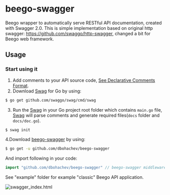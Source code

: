 # beego-swagger

Beego wrapper to automatically serve RESTful API documentation, created with Swagger 2.0.
This is simple implementation based on original http swagger: https://github.com/swaggo/http-swagger, 
changed a bit for Beego web framework.
## Usage

### Start using it
1. Add comments to your API source code, [See Declarative Comments Format](https://github.com/swaggo/swag#declarative-comments-format).
2. Download [Swag](https://github.com/swaggo/swag) for Go by using:

```sh
$ go get github.com/swaggo/swag/cmd/swag
```

3. Run the [Swag](https://github.com/swaggo/swag) in your Go project root folder which contains `main.go` file, [Swag](https://github.com/swaggo/swag) will parse comments and generate required files(`docs` folder and `docs/doc.go`).
```sh
$ swag init
```
4.Download [beego-swagger](https://github.com/dbohachev/beego-swagger) by using:
```sh
$ go get -u github.com/dbohachev/beego-swagger
```
And import following in your code:

```go
import "github.com/dbohachev/beego-swagger" // beego-swagger middleware
```

See "example" folder for example "classic" Beego API application.

![swagger_index.html](https://user-images.githubusercontent.com/51129427/73311427-0ef42980-422f-11ea-8c85-32dd301c39f5.png)
